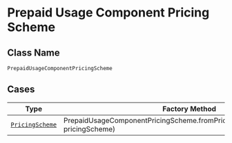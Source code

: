 
# Prepaid Usage Component Pricing Scheme

## Class Name

`PrepaidUsageComponentPricingScheme`

## Cases

| Type | Factory Method |
|  --- | --- |
| [`PricingScheme`](../../../doc/models/pricing-scheme.md) | PrepaidUsageComponentPricingScheme.fromPricingScheme(PricingScheme pricingScheme) |

